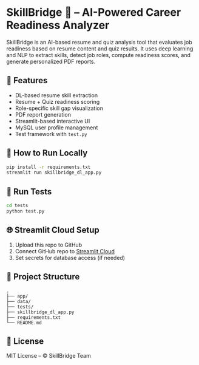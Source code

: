 # SkillBridge 🚀 – AI-Powered Career Readiness Analyzer

SkillBridge is an AI-based resume and quiz analysis tool that evaluates job readiness based on resume content and quiz results. It uses deep learning and NLP to extract skills, detect job roles, compute readiness scores, and generate personalized PDF reports.

## 🔧 Features
- DL-based resume skill extraction
- Resume + Quiz readiness scoring
- Role-specific skill gap visualization
- PDF report generation
- Streamlit-based interactive UI
- MySQL user profile management
- Test framework with `test.py`

## 🚀 How to Run Locally
```bash
pip install -r requirements.txt
streamlit run skillbridge_dl_app.py
```

## 🧪 Run Tests
```bash
cd tests
python test.py
```

## 🌐 Streamlit Cloud Setup
1. Upload this repo to GitHub
2. Connect GitHub repo to [Streamlit Cloud](https://streamlit.io/cloud)
3. Set secrets for database access (if needed)

## 📁 Project Structure
```
.
├── app/
├── data/
├── tests/
├── skillbridge_dl_app.py
├── requirements.txt
└── README.md
```

## 📄 License
MIT License – © SkillBridge Team